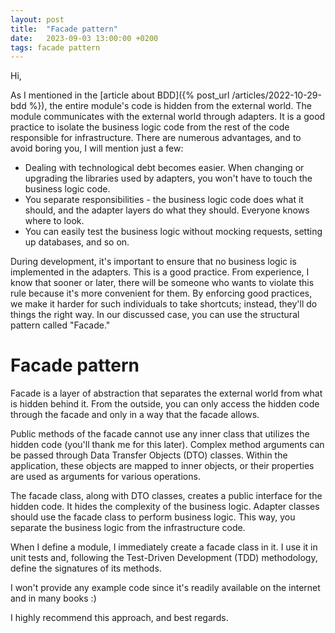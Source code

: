 ```yaml
---
layout: post
title:  "Facade pattern"
date:   2023-09-03 13:00:00 +0200
tags: facade pattern
---
```


Hi,

As I mentioned in the [article about BDD]({% post_url /articles/2022-10-29-bdd %}), the entire module's code is hidden from the external world. The module communicates with the external world through adapters. It is a good practice to isolate the business logic code from the rest of the code responsible for infrastructure. There are numerous advantages, and to avoid boring you, I will mention just a few:

- Dealing with technological debt becomes easier. When changing or upgrading the libraries used by adapters, you won't have to touch the business logic code.
- You separate responsibilities - the business logic code does what it should, and the adapter layers do what they should. Everyone knows where to look.
- You can easily test the business logic without mocking requests, setting up databases, and so on.

During development, it's important to ensure that no business logic is implemented in the adapters. This is a good practice. From experience, I know that sooner or later, there will be someone who wants to violate this rule because it's more convenient for them. By enforcing good practices, we make it harder for such individuals to take shortcuts; instead, they'll do things the right way. In our discussed case, you can use the structural pattern called "Facade."

# Facade pattern

Facade is a layer of abstraction that separates the external world from what is hidden behind it. From the outside, you can only access the hidden code through the facade and only in a way that the facade allows.

Public methods of the facade cannot use any inner class that utilizes the hidden code (you'll thank me for this later). Complex method arguments can be passed through Data Transfer Objects (DTO) classes. Within the application, these objects are mapped to inner objects, or their properties are used as arguments for various operations.

The facade class, along with DTO classes, creates a public interface for the hidden code. It hides the complexity of the business logic. Adapter classes should use the facade class to perform business logic. This way, you separate the business logic from the infrastructure code.

When I define a module, I immediately create a facade class in it. I use it in unit tests and, following the Test-Driven Development (TDD) methodology, define the signatures of its methods.

I won't provide any example code since it's readily available on the internet and in many books :)

I highly recommend this approach, and best regards.